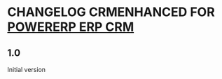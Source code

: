 # CHANGELOG CRMENHANCED FOR <a href="https://www.powererp.org">POWERERP ERP CRM</a>

## 1.0
Initial version

